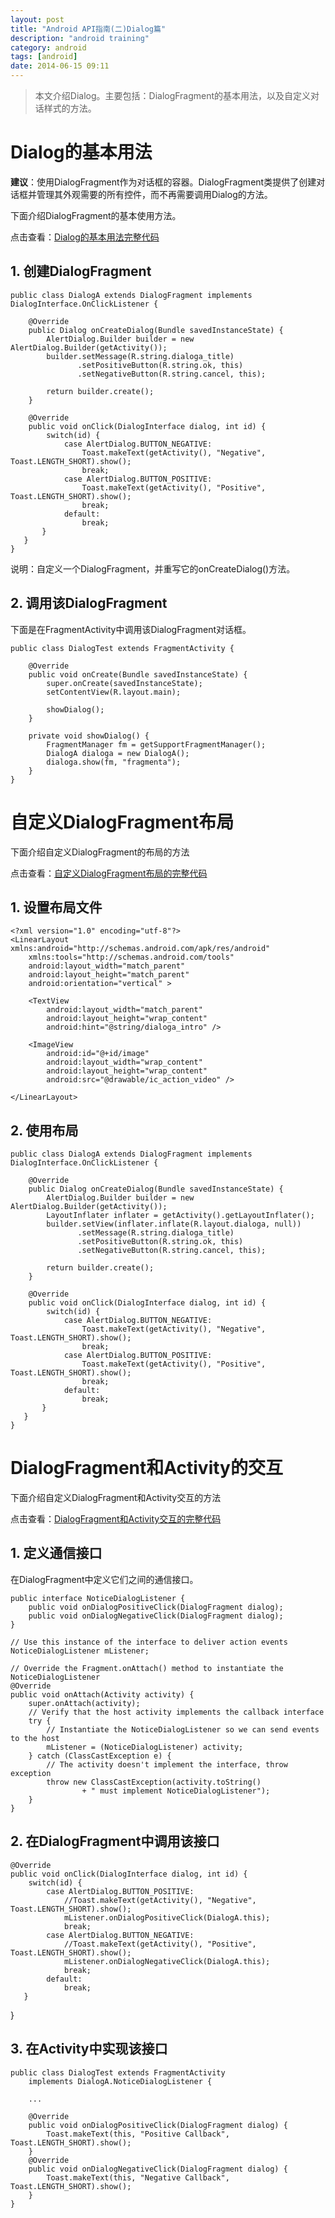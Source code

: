 ```yaml
---
layout: post
title: "Android API指南(二)Dialog篇"
description: "android training"
category: android
tags: [android]
date: 2014-06-15 09:11
---
```



> 本文介绍Dialog。主要包括：DialogFragment的基本用法，以及自定义对话样式的方法。


<a name="anchor1"></a>
# Dialog的基本用法

**建议**：使用DialogFragment作为对话框的容器。DialogFragment类提供了创建对话框并管理其外观需要的所有控件，而不再需要调用Dialog的方法。

下面介绍DialogFragment的基本使用方法。

点击查看：[Dialog的基本用法完整代码](TODO)


## 1. 创建DialogFragment


    public class DialogA extends DialogFragment implements DialogInterface.OnClickListener {

        @Override
        public Dialog onCreateDialog(Bundle savedInstanceState) {
            AlertDialog.Builder builder = new AlertDialog.Builder(getActivity());
            builder.setMessage(R.string.dialoga_title)
                   .setPositiveButton(R.string.ok, this)
                   .setNegativeButton(R.string.cancel, this);

            return builder.create();
        }   

        @Override
        public void onClick(DialogInterface dialog, int id) {
            switch(id) {
                case AlertDialog.BUTTON_NEGATIVE:
                    Toast.makeText(getActivity(), "Negative", Toast.LENGTH_SHORT).show();
                    break;
                case AlertDialog.BUTTON_POSITIVE:
                    Toast.makeText(getActivity(), "Positive", Toast.LENGTH_SHORT).show();
                    break;
                default:
                    break;
           }   
       }   
    }

说明：自定义一个DialogFragment，并重写它的onCreateDialog()方法。



## 2. 调用该DialogFragment

下面是在FragmentActivity中调用该DialogFragment对话框。

    public class DialogTest extends FragmentActivity {

        @Override
        public void onCreate(Bundle savedInstanceState) {
            super.onCreate(savedInstanceState);
            setContentView(R.layout.main);

            showDialog();
        }

        private void showDialog() {
            FragmentManager fm = getSupportFragmentManager();
            DialogA dialoga = new DialogA();
            dialoga.show(fm, "fragmenta");
        }
    }




<a name="anchor2"></a>
# 自定义DialogFragment布局

下面介绍自定义DialogFragment的布局的方法

点击查看：[自定义DialogFragment布局的完整代码](TODO)

## 1. 设置布局文件

    <?xml version="1.0" encoding="utf-8"?>
    <LinearLayout xmlns:android="http://schemas.android.com/apk/res/android"
        xmlns:tools="http://schemas.android.com/tools"
        android:layout_width="match_parent"
        android:layout_height="match_parent"
        android:orientation="vertical" >

        <TextView
            android:layout_width="match_parent"
            android:layout_height="wrap_content"
            android:hint="@string/dialoga_intro" />

        <ImageView
            android:id="@+id/image"
            android:layout_width="wrap_content"
            android:layout_height="wrap_content"
            android:src="@drawable/ic_action_video" />

    </LinearLayout>


## 2. 使用布局

    public class DialogA extends DialogFragment implements DialogInterface.OnClickListener {

        @Override
        public Dialog onCreateDialog(Bundle savedInstanceState) {
            AlertDialog.Builder builder = new AlertDialog.Builder(getActivity());
            LayoutInflater inflater = getActivity().getLayoutInflater();
            builder.setView(inflater.inflate(R.layout.dialoga, null))
                   .setMessage(R.string.dialoga_title)
                   .setPositiveButton(R.string.ok, this)
                   .setNegativeButton(R.string.cancel, this);

            return builder.create();
        }

        @Override
        public void onClick(DialogInterface dialog, int id) {
            switch(id) {
                case AlertDialog.BUTTON_NEGATIVE:
                    Toast.makeText(getActivity(), "Negative", Toast.LENGTH_SHORT).show();
                    break;
                case AlertDialog.BUTTON_POSITIVE:
                    Toast.makeText(getActivity(), "Positive", Toast.LENGTH_SHORT).show();
                    break;
                default:
                    break;
           }
       }
    }





<a name="anchor3"></a>
# DialogFragment和Activity的交互

下面介绍自定义DialogFragment和Activity交互的方法

点击查看：[DialogFragment和Activity交互的完整代码](TODO)

## 1. 定义通信接口

在DialogFragment中定义它们之间的通信接口。

    public interface NoticeDialogListener {
        public void onDialogPositiveClick(DialogFragment dialog);
        public void onDialogNegativeClick(DialogFragment dialog);
    }   

    // Use this instance of the interface to deliver action events
    NoticeDialogListener mListener;
 
    // Override the Fragment.onAttach() method to instantiate the NoticeDialogListener
    @Override
    public void onAttach(Activity activity) {
        super.onAttach(activity);
        // Verify that the host activity implements the callback interface
        try {
            // Instantiate the NoticeDialogListener so we can send events to the host
            mListener = (NoticeDialogListener) activity;
        } catch (ClassCastException e) {
            // The activity doesn't implement the interface, throw exception
            throw new ClassCastException(activity.toString()
                    + " must implement NoticeDialogListener");
        }   
    }  


## 2. 在DialogFragment中调用该接口

    @Override
    public void onClick(DialogInterface dialog, int id) {
        switch(id) {
            case AlertDialog.BUTTON_POSITIVE:
                //Toast.makeText(getActivity(), "Negative", Toast.LENGTH_SHORT).show();
                mListener.onDialogPositiveClick(DialogA.this);
                break;
            case AlertDialog.BUTTON_NEGATIVE:
                //Toast.makeText(getActivity(), "Positive", Toast.LENGTH_SHORT).show();
                mListener.onDialogNegativeClick(DialogA.this);
                break;
            default:
                break;
       }   
   }   


## 3. 在Activity中实现该接口

    public class DialogTest extends FragmentActivity 
        implements DialogA.NoticeDialogListener {

        ...

        @Override
        public void onDialogPositiveClick(DialogFragment dialog) {
            Toast.makeText(this, "Positive Callback", Toast.LENGTH_SHORT).show();
        }
        @Override
        public void onDialogNegativeClick(DialogFragment dialog) {
            Toast.makeText(this, "Negative Callback", Toast.LENGTH_SHORT).show();
        }
    }



